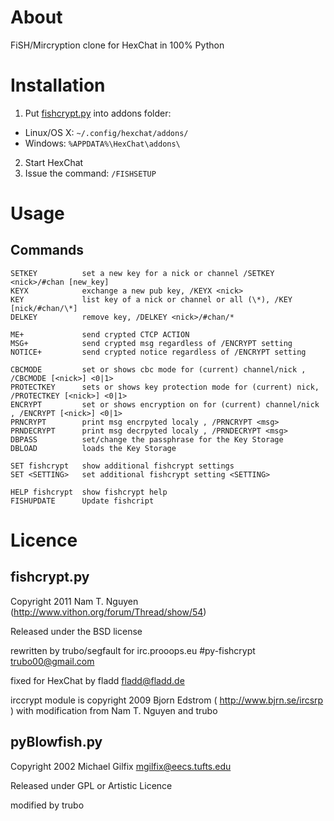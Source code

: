 
About
=====
FiSH/Mircryption clone for HexChat in 100% Python

Installation
============
1. Put [fishcrypt.py](https://raw.githubusercontent.com/fladd/py-fishcrypt/master/fishcrypt.py) into addons folder:
  * Linux/OS X: ``~/.config/hexchat/addons/``
  * Windows: ``%APPDATA%\HexChat\addons\``
2. Start HexChat
3. Issue the command: ``/FISHSETUP``

Usage
=====

Commands
--------
```
SETKEY          set a new key for a nick or channel /SETKEY <nick>/#chan [new_key]
KEYX            exchange a new pub key, /KEYX <nick>
KEY             list key of a nick or channel or all (\*), /KEY [nick/#chan/\*]
DELKEY          remove key, /DELKEY <nick>/#chan/*

ME+             send crypted CTCP ACTION
MSG+            send crypted msg regardless of /ENCRYPT setting
NOTICE+         send crypted notice regardless of /ENCRYPT setting

CBCMODE         set or shows cbc mode for (current) channel/nick , /CBCMODE [<nick>] <0|1>
PROTECTKEY      sets or shows key protection mode for (current) nick, /PROTECTKEY [<nick>] <0|1>
ENCRYPT         set or shows encryption on for (current) channel/nick , /ENCRYPT [<nick>] <0|1>
PRNCRYPT        print msg encrpyted localy , /PRNCRYPT <msg>
PRNDECRYPT      print msg decrpyted localy , /PRNDECRYPT <msg>
DBPASS          set/change the passphrase for the Key Storage
DBLOAD          loads the Key Storage

SET fishcrypt   show additional fishcrypt settings
SET <SETTING>   set additional fishcrypt setting <SETTING>

HELP fishcrypt  show fishcrypt help
FISHUPDATE      Update fishcript
```

Licence
=======

fishcrypt.py
------------
Copyright 2011 Nam T. Nguyen (http://www.vithon.org/forum/Thread/show/54)

Released under the BSD license

rewritten by trubo/segfault for irc.prooops.eu #py-fishcrypt trubo00@gmail.com

fixed for HexChat by fladd <fladd@fladd.de>

irccrypt module is copyright 2009 Bjorn Edstrom ( http://www.bjrn.se/ircsrp )
with modification from Nam T. Nguyen and trubo

pyBlowfish.py
-------------
Copyright 2002 Michael Gilfix <mgilfix@eecs.tufts.edu>

Released under GPL or Artistic Licence

modified by trubo
